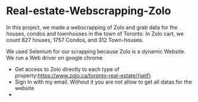 # Real-estate-Webscrapping-Zolo
In this project, we made a webscrapping of Zolo and grab data for the houses, condos and townhouses in the town of Toronto.
In Zolo cart, we count 827 houses, 1757 Condos, and 312 Town-houses.

We used Selenium for our scrapping because Zolo is a dynamic Website. 
We run a Web driver on google chrome 
* Get access to Zolo directly to each type of property:https://www.zolo.ca/toronto-real-estate/{self}
* Sign In with my email: Without it you are not allow to get all datas for the website
* 
